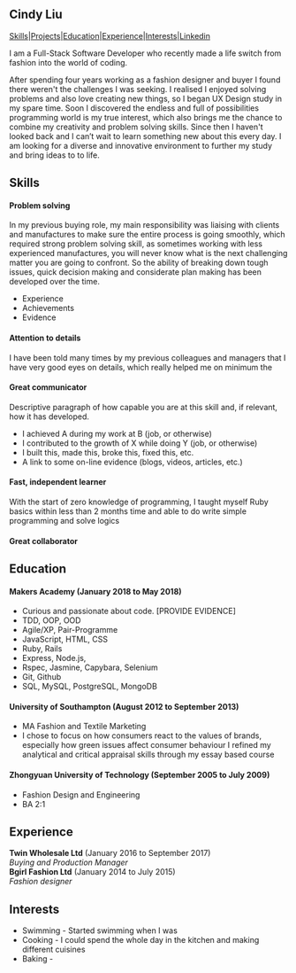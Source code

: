 ## Cindy Liu
[Skills](#skills)|[Projects](#projects)|[Education](#education)|[Experience](#experience)|[Interests](#interests)|[Linkedin](#linkedin)

I am a Full-Stack Software Developer who recently made a life switch from fashion into the world of coding.

After spending four years working as a fashion designer and buyer I found there weren't the challenges I was seeking. I realised I enjoyed solving problems and also love creating new things, so I began UX Design study in my spare time. Soon I discovered the endless and full of possibilities programming world is my true interest, which also brings me the chance to combine my creativity and problem solving skills. Since then I haven't looked back and I can’t wait to learn something new about this every day. I am looking for a diverse and innovative environment to further my study and bring ideas to to life.


## Skills

#### Problem solving
<!--
Descriptive paragraph of how capable you are at this skill and, if relevant, how it has developed. -->

In my previous buying role, my main responsibility was liaising with clients and manufactures to make sure the entire process is going smoothly, which required strong problem solving skill, as sometimes working with less experienced manufactures, you will never know what is the next challenging matter you are going to confront. So the ability of breaking down tough issues, quick decision making and considerate plan making has been developed over the time.

- Experience
- Achievements
- Evidence

#### Attention to details

I have been told many times by my previous colleagues and managers that I have very good eyes on details, which really helped me on minimum the

#### Great communicator

Descriptive paragraph of how capable you are at this skill and, if relevant, how it has developed.

- I achieved A during my work at B (job, or otherwise)
- I contributed to the growth of X while doing Y (job, or otherwise)
- I built this, made this, broke this, fixed this, etc.
- A link to some on-line evidence (blogs, videos, articles, etc.)

#### Fast, independent learner

With the start of zero knowledge of programming, I taught myself Ruby basics within less than 2 months time and able to do write simple programming and solve logics


#### Great collaborator



## Education

#### Makers Academy (January 2018 to May 2018)

- Curious and passionate about code. [PROVIDE EVIDENCE]
- TDD, OOP, OOD
- Agile/XP, Pair-Programme
- JavaScript, HTML, CSS
- Ruby, Rails
- Express, Node.js,
- Rspec, Jasmine, Capybara, Selenium
- Git, Github
- SQL, MySQL, PostgreSQL, MongoDB

#### University of Southampton (August 2012 to September 2013)

- MA Fashion and Textile Marketing
- I chose to focus on how consumers react to the values of brands, especially how green issues affect consumer behaviour
I refined my analytical and critical appraisal skills through my essay based course

#### Zhongyuan University of Technology (September 2005 to July 2009)
- Fashion Design and Engineering
- BA 2:1

## Experience

**Twin Wholesale Ltd** (January 2016 to September 2017)    
*Buying and Production Manager*  
**Bgirl Fashion Ltd** (January 2014 to July 2015)   
*Fashion designer*  

## Interests
- Swimming - Started swimming when I was
- Cooking - I could spend the whole day in the kitchen and making different cuisines
- Baking -
